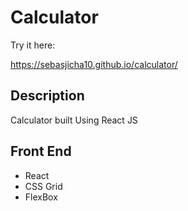 # Calculator

Try it here:

https://sebasjicha10.github.io/calculator/

## Description

Calculator built Using React JS

## Front End

<ul>
  <li>React</li>
  <li>CSS Grid</li>
  <li>FlexBox</li>
</ul>
